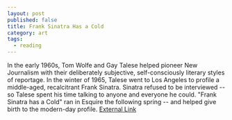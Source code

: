 ```yaml
---
layout: post
published: false
title: Frank Sinatra Has a Cold
category: art
tags: 
  - reading
---
```


In the early 1960s, Tom Wolfe and Gay Talese helped pioneer New Journalism with their deliberately subjective, self-consciously literary styles of reportage. In the winter of 1965, Talese went to Los Angeles to profile a middle-aged, recalcitrant Frank Sinatra. Sinatra refused to be interviewed -- so Talese spent his time talking to anyone and everyone he could. "Frank Sinatra has a Cold" ran in Esquire the following spring -- and helped give birth to the modern-day profile. <a href="http://www.esquire.com/features/ESQ1003-OCT_SINATRA_rev_">External Link</a>